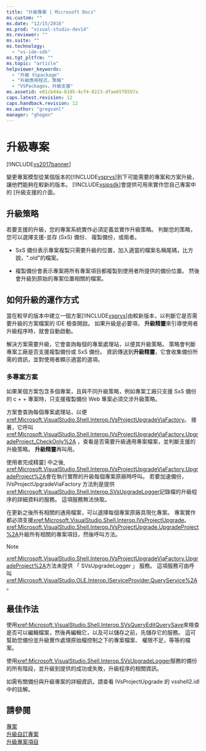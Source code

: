 ```yaml
---
title: "升級專案 | Microsoft Docs"
ms.custom: ""
ms.date: "12/15/2016"
ms.prod: "visual-studio-dev14"
ms.reviewer: ""
ms.suite: ""
ms.technology: 
  - "vs-ide-sdk"
ms.tgt_pltfrm: ""
ms.topic: "article"
helpviewer_keywords: 
  - "升級 Vspackage"
  - "升級應用程式，策略"
  - "VSPackages，升級支援"
ms.assetid: e01cb44a-8105-4cf4-8223-dfae65f8597a
caps.latest.revision: 12
caps.handback.revision: 12
ms.author: "gregvanl"
manager: "ghogen"
---
```

# 升級專案
[!INCLUDE[vs2017banner](../../code-quality/includes/vs2017banner.md)]

變更專案模型從某個版本的[!INCLUDE[vsprvs](../../code-quality/includes/vsprvs_md.md)]到下可能需要的專案和方案升級，讓他們能夠在較新的版本。  [!INCLUDE[vsipsdk](../../extensibility/includes/vsipsdk_md.md)]會提供可用來實作您自己專案中的 \[升級支援的介面。  
  
## 升級策略  
 若要支援的升級，您的專案系統實作必須定義並實作升級策略。  判斷您的策略，您可以選擇支援\-並存 \(SxS\) 備份、 複製備份，或兩者。  
  
-   SxS 備份表示專案複製只需要升級的位置，加入適當的檔案名稱尾碼，比方說，".old"的檔案。  
  
-   複製備份會表示專案將所有專案項目都複製到使用者所提供的備份位置。  然後會升級到原始的專案位置相關的檔案。  
  
## 如何升級的運作方式  
 當在較早的版本中建立一個方案[!INCLUDE[vsprvs](../../code-quality/includes/vsprvs_md.md)]由較新版本，以判斷它是否需要升級的方案檔案的 IDE 檢查開啟。  如果升級是必要項， **升級精靈**來引導使用者升級程序時，就會自動啟動。  
  
 解決方案需要升級，它會查詢每個的專案處理站，以便其升級策略。  策略會判斷專案工廠是否支援複製備份或 SxS 備份。  資訊傳送到**升級精靈**，它會收集備份所需的資訊，並對使用者顯示適當的選項。  
  
### 多專案方案  
 如果某個方案包含多個專案，且與不同升級策略，例如專案工廠只支援 SxS 備份的 c \+ \+ 專案時，只支援複製備份 Web 專案必須交涉升級策略。  
  
 方案會查詢每個專案處理站，以便<xref:Microsoft.VisualStudio.Shell.Interop.IVsProjectUpgradeViaFactory>。  接著，它呼叫<xref:Microsoft.VisualStudio.Shell.Interop.IVsProjectUpgradeViaFactory.UpgradeProject_CheckOnly%2A> ，查看是否需要升級通用專案檔案，並判斷支援的升級策略。  **升級精靈**再叫用。  
  
 使用者完成精靈\] 中之後, <xref:Microsoft.VisualStudio.Shell.Interop.IVsProjectUpgradeViaFactory.UpgradeProject%2A>會在執行實際的升級每個專案原廠時呼叫。  若要加速備份，IVsProjectUpgradeViaFactory 方法則是提供<xref:Microsoft.VisualStudio.Shell.Interop.SVsUpgradeLogger>記錄檔的升級程序的詳細資料的服務。  這項服務無法快取。  
  
 在更新之後所有相關的通用檔案，可以選擇每個專案原廠具現化專案。  專案實作都必須支援<xref:Microsoft.VisualStudio.Shell.Interop.IVsProjectUpgrade>。  <xref:Microsoft.VisualStudio.Shell.Interop.IVsProjectUpgrade.UpgradeProject%2A>升級所有相關的專案項目，然後呼叫方法。  
  
> [!NOTE]
>  <xref:Microsoft.VisualStudio.Shell.Interop.IVsProjectUpgradeViaFactory.UpgradeProject%2A>方法未提供 「 SVsUpgradeLogger 」 服務。  這項服務可由呼叫<xref:Microsoft.VisualStudio.OLE.Interop.IServiceProvider.QueryService%2A>。  
  
## 最佳作法  
 使用<xref:Microsoft.VisualStudio.Shell.Interop.SVsQueryEditQuerySave>來檢查是否可以編輯檔案，然後再編輯它，以及可以儲存之前，先儲存它的服務。  這可幫助您備份並升級實作處理原始檔控制之下的專案檔案、 權限不足，等等的檔案。  
  
 使用<xref:Microsoft.VisualStudio.Shell.Interop.SVsUpgradeLogger>服務的備份的所有階段，並升級到提供的成功或失敗，升級程序的相關資訊。  
  
 如需有關備份與升級專案的詳細資訊，請查看 IVsProjectUpgrade 的 vsshell2.idl 中的註解。  
  
## 請參閱  
 [專案](../../extensibility/internals/projects.md)   
 [升級自訂專案](../../misc/upgrading-custom-projects.md)   
 [升級專案項目](../../misc/upgrading-project-items.md)